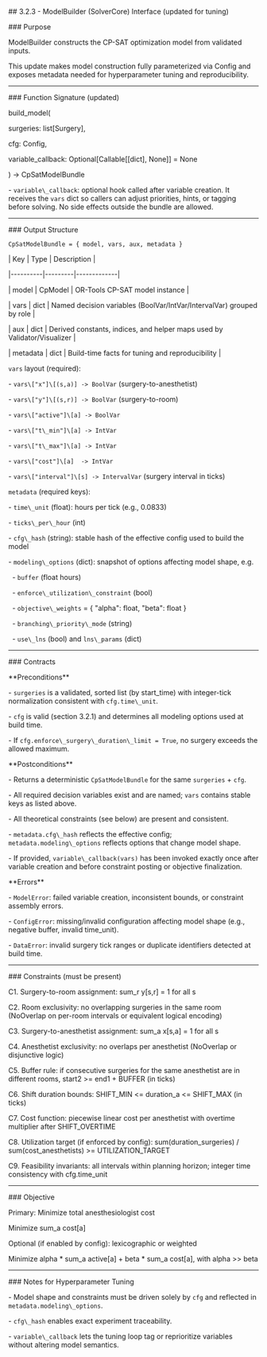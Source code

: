 \## 3.2.3 - ModelBuilder (SolverCore) Interface (updated for tuning)



\### Purpose

ModelBuilder constructs the CP-SAT optimization model from validated inputs.  

This update makes model construction fully parameterized via Config and exposes metadata needed for hyperparameter tuning and reproducibility.



---



\### Function Signature (updated)

build\_model(

surgeries: list\[Surgery],

cfg: Config,

variable\_callback: Optional\[Callable\[\[dict], None]] = None

) -> CpSatModelBundle





\- `variable\_callback`: optional hook called after variable creation. It receives the `vars` dict so callers can adjust priorities, hints, or tagging before solving. No side effects outside the bundle are allowed.



---



\### Output Structure



`CpSatModelBundle = { model, vars, aux, metadata }`



| Key      | Type    | Description |

|----------|---------|-------------|

| model    | CpModel | OR-Tools CP-SAT model instance |

| vars     | dict    | Named decision variables (BoolVar/IntVar/IntervalVar) grouped by role |

| aux      | dict    | Derived constants, indices, and helper maps used by Validator/Visualizer |

| metadata | dict    | Build-time facts for tuning and reproducibility |



`vars` layout (required):

\- `vars\["x"]\[(s,a)] -> BoolVar` (surgery-to-anesthetist)

\- `vars\["y"]\[(s,r)] -> BoolVar` (surgery-to-room)

\- `vars\["active"]\[a] -> BoolVar`

\- `vars\["t\_min"]\[a] -> IntVar`

\- `vars\["t\_max"]\[a] -> IntVar`

\- `vars\["cost"]\[a]  -> IntVar`

\- `vars\["interval"]\[s] -> IntervalVar` (surgery interval in ticks)



`metadata` (required keys):

\- `time\_unit` (float): hours per tick (e.g., 0.0833)

\- `ticks\_per\_hour` (int)

\- `cfg\_hash` (string): stable hash of the effective config used to build the model

\- `modeling\_options` (dict): snapshot of options affecting model shape, e.g.  

&nbsp; - `buffer` (float hours)  

&nbsp; - `enforce\_utilization\_constraint` (bool)  

&nbsp; - `objective\_weights` = { "alpha": float, "beta": float }  

&nbsp; - `branching\_priority\_mode` (string)  

&nbsp; - `use\_lns` (bool) and `lns\_params` (dict)



---



\### Contracts



\*\*Preconditions\*\*

\- `surgeries` is a validated, sorted list (by start\_time) with integer-tick normalization consistent with `cfg.time\_unit`.

\- `cfg` is valid (section 3.2.1) and determines all modeling options used at build time.

\- If `cfg.enforce\_surgery\_duration\_limit = True`, no surgery exceeds the allowed maximum.



\*\*Postconditions\*\*

\- Returns a deterministic `CpSatModelBundle` for the same `surgeries` + `cfg`.

\- All required decision variables exist and are named; `vars` contains stable keys as listed above.

\- All theoretical constraints (see below) are present and consistent.

\- `metadata.cfg\_hash` reflects the effective config; `metadata.modeling\_options` reflects options that change model shape.

\- If provided, `variable\_callback(vars)` has been invoked exactly once after variable creation and before constraint posting or objective finalization.



\*\*Errors\*\*

\- `ModelError`: failed variable creation, inconsistent bounds, or constraint assembly errors.

\- `ConfigError`: missing/invalid configuration affecting model shape (e.g., negative buffer, invalid time\_unit).

\- `DataError`: invalid surgery tick ranges or duplicate identifiers detected at build time.



---



\### Constraints (must be present)



C1. Surgery-to-room assignment: sum\_r y\[s,r] = 1 for all s  

C2. Room exclusivity: no overlapping surgeries in the same room (NoOverlap on per-room intervals or equivalent logical encoding)  

C3. Surgery-to-anesthetist assignment: sum\_a x\[s,a] = 1 for all s  

C4. Anesthetist exclusivity: no overlaps per anesthetist (NoOverlap or disjunctive logic)  

C5. Buffer rule: if consecutive surgeries for the same anesthetist are in different rooms, start2 >= end1 + BUFFER (in ticks)  

C6. Shift duration bounds: SHIFT\_MIN <= duration\_a <= SHIFT\_MAX (in ticks)  

C7. Cost function: piecewise linear cost per anesthetist with overtime multiplier after SHIFT\_OVERTIME  

C8. Utilization target (if enforced by config): sum(duration\_surgeries) / sum(cost\_anesthetists) >= UTILIZATION\_TARGET  

C9. Feasibility invariants: all intervals within planning horizon; integer time consistency with cfg.time\_unit



---



\### Objective

Primary: Minimize total anesthesiologist cost  

Minimize sum\_a cost\[a]



Optional (if enabled by config): lexicographic or weighted  



Minimize alpha \* sum\_a active\[a] + beta \* sum\_a cost\[a], with alpha >> beta





---



\### Notes for Hyperparameter Tuning

\- Model shape and constraints must be driven solely by `cfg` and reflected in `metadata.modeling\_options`.  

\- `cfg\_hash` enables exact experiment traceability.  

\- `variable\_callback` lets the tuning loop tag or reprioritize variables without altering model semantics.





